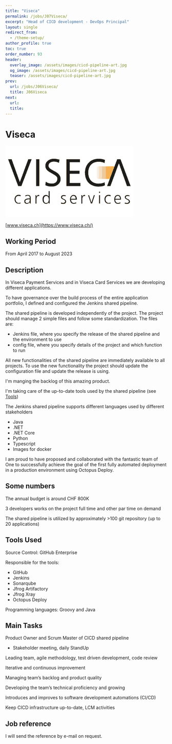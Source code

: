 ```yaml
---
title: "Viseca"
permalink: /jobs/J07Viseca/
excerpt: "Head of CICD development - DevOps Principal"
layout: single
redirect_from:
  - /theme-setup/
author_profile: true
toc: true
order_number: 93
header:
  overlay_image: /assets/images/cicd-pipeline-art.jpg
  og_image: /assets/images/cicd-pipeline-art.jpg
  teaser: /assets/images/cicd-pipeline-art.jpg
prev:
  url: /jobs/J06Viseca/
  title: J06Viseca
next:
  url: 
  title: 
---
```

# Viseca

![Viseca](/assets/images/L_VIS_MCV_A4_4f_rgb_1707.png)

[www.viseca.ch](https://www.viseca.ch/)

## Working Period
From April 2017 to August 2023 

## Description
In Viseca Payment Services and in Viseca Card Services we are developing different applications.

To have governance over the build process of the entire application portfolio,
I defined and configured the Jenkins shared pipeline.

The shared pipeline is developed independently of the project.
The project should manage 2 simple files and follow some standardization.
The files are:
- Jenkins file, where you specify the release of the shared pipeline and the environment to use
- config file, where you specify details of the project and which function to run

All new functionalities of the shared pipeline are immediately available to all projects. 
To use the new functionality the project should update the configuration file and update the release is using.

I'm manging the backlog of this amazing product.

I'm taking care of the up-to-date tools used by the shared pipeline (see [Tools](#tools-used))

The Jenkins shared pipeline supports different languages used by different stakeholders
- Java
- .NET
- .NET Core
- Python
- Typescript
- Images for docker

I am proud to have proposed and collaborated with the fantastic team of One to successfully achieve the goal of the first fully automated deployment in a production environment using Octopus Deploy.

## Some numbers
The annual budget is around CHF 800K

3 developers works on the project full time and other par time on demand

The shared pipeline is utilized by approximately >100 git repository (up to 20 applications)

## Tools Used
Source Control: GitHub Enterprise

Responsible for the tools:
- GitHub
- Jenkins
- Sonarqube
- Jfrog Artifactory
- Jfrog Xray
- Octopus Deploy

Programming languages: Groovy and Java

## Main Tasks
Product Owner and Scrum Master of CICD shared pipeline
- Stakeholder meeting, daily StandUp

Leading team, agile methodology, test driven development, code review

Iterative and continuous improvement

Managing team’s backlog and product quality

Developing the team’s technical proficiency and growing

Introduces and improves to software development automations (CI/CD)

Keep CICD infrastructure up-to-date, LCM activities

## Job reference
I will send the reference by e-mail on request.